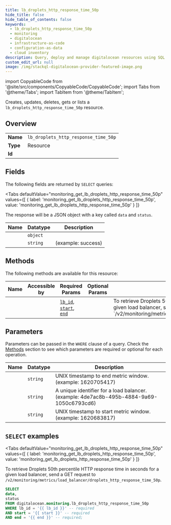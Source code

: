 ```yaml
--- 
title: lb_droplets_http_response_time_50p
hide_title: false
hide_table_of_contents: false
keywords:
  - lb_droplets_http_response_time_50p
  - monitoring
  - digitalocean
  - infrastructure-as-code
  - configuration-as-data
  - cloud inventory
description: Query, deploy and manage digitalocean resources using SQL
custom_edit_url: null
image: /img/stackql-digitalocean-provider-featured-image.png
---
```


import CopyableCode from '@site/src/components/CopyableCode/CopyableCode';
import Tabs from '@theme/Tabs';
import TabItem from '@theme/TabItem';

Creates, updates, deletes, gets or lists a <code>lb_droplets_http_response_time_50p</code> resource.

## Overview
<table><tbody>
<tr><td><b>Name</b></td><td><code>lb_droplets_http_response_time_50p</code></td></tr>
<tr><td><b>Type</b></td><td>Resource</td></tr>
<tr><td><b>Id</b></td><td><CopyableCode code="digitalocean.monitoring.lb_droplets_http_response_time_50p" /></td></tr>
</tbody></table>

## Fields

The following fields are returned by `SELECT` queries:

<Tabs
    defaultValue="monitoring_get_lb_droplets_http_response_time_50p"
    values={[
        { label: 'monitoring_get_lb_droplets_http_response_time_50p', value: 'monitoring_get_lb_droplets_http_response_time_50p' }
    ]}
>
<TabItem value="monitoring_get_lb_droplets_http_response_time_50p">

The response will be a JSON object with a key called `data` and `status`.

<table>
<thead>
    <tr>
    <th>Name</th>
    <th>Datatype</th>
    <th>Description</th>
    </tr>
</thead>
<tbody>
<tr>
    <td><CopyableCode code="data" /></td>
    <td><code>object</code></td>
    <td></td>
</tr>
<tr>
    <td><CopyableCode code="status" /></td>
    <td><code>string</code></td>
    <td> (example: success)</td>
</tr>
</tbody>
</table>
</TabItem>
</Tabs>

## Methods

The following methods are available for this resource:

<table>
<thead>
    <tr>
    <th>Name</th>
    <th>Accessible by</th>
    <th>Required Params</th>
    <th>Optional Params</th>
    <th>Description</th>
    </tr>
</thead>
<tbody>
<tr>
    <td><a href="#monitoring_get_lb_droplets_http_response_time_50p"><CopyableCode code="monitoring_get_lb_droplets_http_response_time_50p" /></a></td>
    <td><CopyableCode code="select" /></td>
    <td><a href="#parameter-lb_id"><code>lb_id</code></a>, <a href="#parameter-start"><code>start</code></a>, <a href="#parameter-end"><code>end</code></a></td>
    <td></td>
    <td>To retrieve Droplets 50th percentile HTTP response time in seconds for a given load balancer, send a GET request to `/v2/monitoring/metrics/load_balancer/droplets_http_response_time_50p`.</td>
</tr>
</tbody>
</table>

## Parameters

Parameters can be passed in the `WHERE` clause of a query. Check the [Methods](#methods) section to see which parameters are required or optional for each operation.

<table>
<thead>
    <tr>
    <th>Name</th>
    <th>Datatype</th>
    <th>Description</th>
    </tr>
</thead>
<tbody>
<tr id="parameter-end">
    <td><CopyableCode code="end" /></td>
    <td><code>string</code></td>
    <td>UNIX timestamp to end metric window. (example: 1620705417)</td>
</tr>
<tr id="parameter-lb_id">
    <td><CopyableCode code="lb_id" /></td>
    <td><code>string</code></td>
    <td>A unique identifier for a load balancer. (example: 4de7ac8b-495b-4884-9a69-1050c6793cd6)</td>
</tr>
<tr id="parameter-start">
    <td><CopyableCode code="start" /></td>
    <td><code>string</code></td>
    <td>UNIX timestamp to start metric window. (example: 1620683817)</td>
</tr>
</tbody>
</table>

## `SELECT` examples

<Tabs
    defaultValue="monitoring_get_lb_droplets_http_response_time_50p"
    values={[
        { label: 'monitoring_get_lb_droplets_http_response_time_50p', value: 'monitoring_get_lb_droplets_http_response_time_50p' }
    ]}
>
<TabItem value="monitoring_get_lb_droplets_http_response_time_50p">

To retrieve Droplets 50th percentile HTTP response time in seconds for a given load balancer, send a GET request to `/v2/monitoring/metrics/load_balancer/droplets_http_response_time_50p`.

```sql
SELECT
data,
status
FROM digitalocean.monitoring.lb_droplets_http_response_time_50p
WHERE lb_id = '{{ lb_id }}' -- required
AND start = '{{ start }}' -- required
AND end = '{{ end }}' -- required;
```
</TabItem>
</Tabs>
